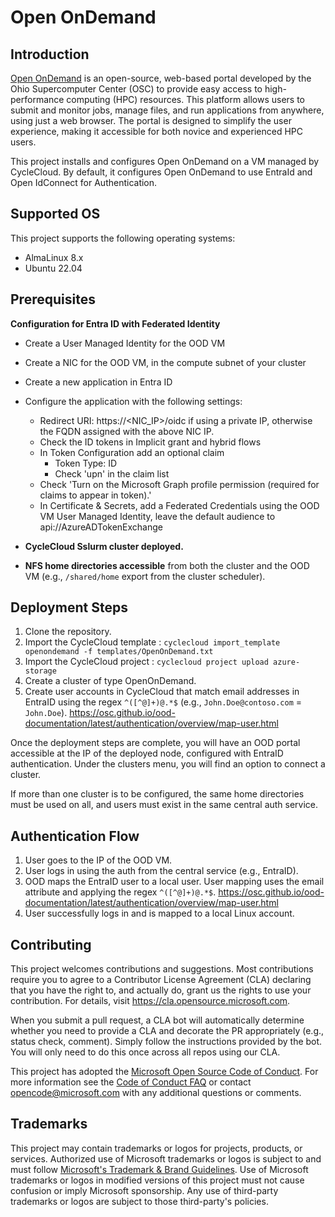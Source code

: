 # Open OnDemand

## Introduction

[Open OnDemand](https://openondemand.org/) is an open-source, web-based portal developed by the Ohio Supercomputer Center (OSC) to provide easy access to high-performance computing (HPC) resources. This platform allows users to submit and monitor jobs, manage files, and run applications from anywhere, using just a web browser. The portal is designed to simplify the user experience, making it accessible for both novice and experienced HPC users.

This project installs and configures Open OnDemand on a VM managed by CycleCloud. By default, it configures Open OnDemand to use EntraId and Open IdConnect for Authentication.

## Supported OS

This project supports the following operating systems:

- AlmaLinux 8.x
- Ubuntu 22.04

## Prerequisites

**Configuration for Entra ID with Federated Identity**
- Create a User Managed Identity for the OOD VM
- Create a NIC for the OOD VM, in the compute subnet of your cluster
- Create a new application in Entra ID
- Configure the application with the following settings:
  - Redirect URI: https://<NIC_IP>/oidc if using a private IP, otherwise the FQDN assigned with the above NIC IP.
  - Check the ID tokens in Implicit grant and hybrid flows
  - In Token Configuration add an optional claim
      - Token Type: ID
      - Check 'upn' in the claim list
  - Check 'Turn on the Microsoft Graph profile permission (required for claims to appear in token).'
  - In Certificate & Secrets, add a Federated Credentials using the OOD VM User Managed Identity, leave the default audience to api://AzureADTokenExchange

- **CycleCloud Sslurm cluster deployed.**
- **NFS home directories accessible** from both the cluster and the OOD VM (e.g., `/shared/home` export from the cluster scheduler).

## Deployment Steps

1. Clone the repository.
2. Import the CycleCloud template : `cyclecloud import_template openondemand -f templates/OpenOnDemand.txt`
3. Import the CycleCloud project : `cyclecloud project upload azure-storage`
4. Create a cluster of type OpenOnDemand.
5. Create user accounts in CycleCloud that match email addresses in EntraID using the regex `^([^@]+)@.*$` (e.g., `John.Doe@contoso.com` = `John.Doe`). <https://osc.github.io/ood-documentation/latest/authentication/overview/map-user.html>

Once the deployment steps are complete, you will have an OOD portal accessible at the IP of the deployed node, configured with EntraID authentication. Under the clusters menu, you will find an option to connect a cluster.

If more than one cluster is to be configured, the same home directories must be used on all, and users must exist in the same central auth service.


## Authentication Flow

1. User goes to the IP of the OOD VM.
2. User logs in using the auth from the central service (e.g., EntraID).
3. OOD maps the EntraID user to a local user. User mapping uses the email attribute and applying the regex `^([^@]+)@.*$`. <https://osc.github.io/ood-documentation/latest/authentication/overview/map-user.html>
4. User successfully logs in and is mapped to a local Linux account.


## Contributing

This project welcomes contributions and suggestions.  Most contributions require you to agree to a
Contributor License Agreement (CLA) declaring that you have the right to, and actually do, grant us
the rights to use your contribution. For details, visit https://cla.opensource.microsoft.com.

When you submit a pull request, a CLA bot will automatically determine whether you need to provide
a CLA and decorate the PR appropriately (e.g., status check, comment). Simply follow the instructions
provided by the bot. You will only need to do this once across all repos using our CLA.

This project has adopted the [Microsoft Open Source Code of Conduct](https://opensource.microsoft.com/codeofconduct/).
For more information see the [Code of Conduct FAQ](https://opensource.microsoft.com/codeofconduct/faq/) or
contact [opencode@microsoft.com](mailto:opencode@microsoft.com) with any additional questions or comments.

## Trademarks

This project may contain trademarks or logos for projects, products, or services. Authorized use of Microsoft 
trademarks or logos is subject to and must follow 
[Microsoft's Trademark & Brand Guidelines](https://www.microsoft.com/en-us/legal/intellectualproperty/trademarks/usage/general).
Use of Microsoft trademarks or logos in modified versions of this project must not cause confusion or imply Microsoft sponsorship.
Any use of third-party trademarks or logos are subject to those third-party's policies.

